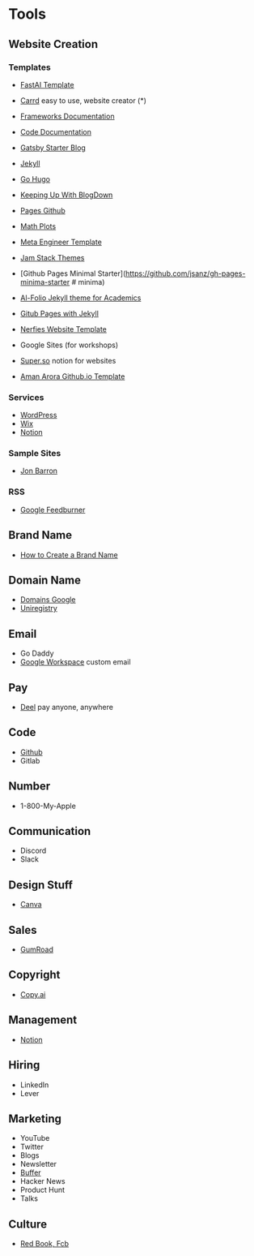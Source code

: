 # Tools
## Website Creation
### Templates
- [FastAI Template](https://www.fast.ai/2020/01/16/fast_template/)

- [Carrd](https://carrd.co/) easy to use, website creator (*)
- [Frameworks Documentation](https://squidfunk.github.io/mkdocs-material/)
- [Code Documentation](https://readthedocs.org/)
- [Gatsby Starter Blog](https://github.com/gatsbyjs/gatsby-starter-blog)
- [Jekyll](https://jekyllrb.com/)
- [Go Hugo](https://gohugo.io/)
- [Keeping Up With BlogDown](https://maraaverick.rbind.io/2017/10/keeping-up-with-blogdown/)
- [Pages Github](https://pages.github.com/)
- [Math Plots](https://dpananos.github.io/)
- [Meta Engineer Template](https://github.com/d4l3k/fn.lc)
- [Jam Stack Themes](https://jamstackthemes.dev/)
- [Github Pages Minimal Starter](https://github.com/jsanz/gh-pages-minima-starter # minima)
- [Al-Folio Jekyll theme for Academics](https://github.com/alshedivat/al-folio)
- [Gitub Pages with Jekyll](https://docs.github.com/en/pages/setting-up-a-github-pages-site-with-jekyll)
- [Nerfies Website Template](https://github.com/nerfies/nerfies.github.io)
- Google Sites (for workshops)
- [Super.so](https://super.so/) notion for websites
- [Aman Arora Github.io Template](https://github.com/amaarora/amaarora.github.io)

### Services
- [WordPress](https://wordpress.com/)
- [Wix](https://www.wix.com/)
- [Notion](https://www.notion.so/)

### Sample Sites
- [Jon Barron](https://github.com/jonbarron/website)

### RSS
- [Google Feedburner](https://feedburner.google.com/fb/a/myfeeds)

## Brand Name
- [How to Create a Brand Name](https://www.youtube.com/watch?v=rzbXht7MJVM)

## Domain Name
- [Domains Google](https://domains.google.com/registrar/)
- [Uniregistry](https://uniregistry.com/)

## Email
- Go Daddy
- [Google Workspace](https://workspace.google.com/intl/en_ca/) custom email

## Pay
- [Deel](https://www.deel.com/) pay anyone, anywhere

## Code
- [Github]()
- Gitlab

## Number
- 1-800-My-Apple

## Communication
- Discord
- Slack

## Design Stuff
- [Canva](https://www.canva.com/)

## Sales
- [GumRoad](https://gumroad.com/)

## Copyright
- [Copy.ai](https://www.copy.ai/)

## Management
- [Notion](https://www.notion.so/)

## Hiring
- LinkedIn
- Lever

## Marketing
- YouTube
- Twitter 
- Blogs
- Newsletter
- [Buffer](https://buffer.start.page/)
- Hacker News
- Product Hunt
- Talks

## Culture
- [Red Book, Fcb](https://twitter.com/amasad/status/1586758290641285120)
